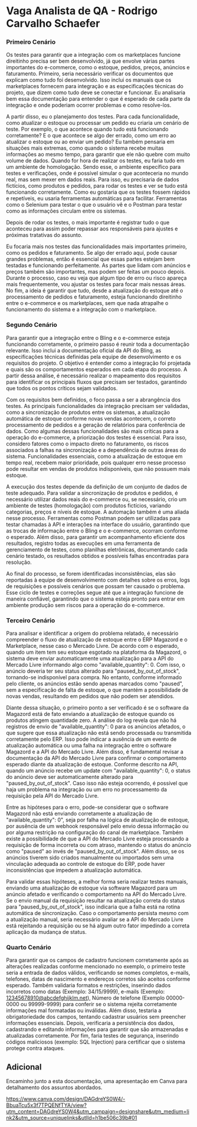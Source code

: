 # Vaga Analista de QA - Rodrigo Carvalho Schaefer

### Primeiro Cenário

Os testes para garantir que a integração com os marketplaces funcione direitinho precisa ser bem desenvolvido, já que envolve várias partes importantes do e-commerce, como o estoque, pedidos, preços, anúncios e faturamento. Primeiro, seria necessário verificar os documentos que explicam como tudo foi desenvolvido. Isso inclui os manuais que os marketplaces fornecem para integração e as especificações técnicas do projeto, que dizem como tudo deve se conectar e funcionar. Eu analisaria bem essa documentação para entender o que é esperado de cada parte da integração e onde poderiam ocorrer problemas e como resolve-los.

A partir disso, eu o planejamento dos testes. Para cada funcionalidade, como atualizar o estoque ou processar um pedido eu criaria um cenário de teste. Por exemplo, o que acontece quando tudo está funcionando corretamente? E o que acontece se algo der errado, como um erro ao atualizar o estoque ou ao enviar um pedido? Eu também pensaria em situações mais extremas, como quando o sistema recebe muitas informações ao mesmo tempo, para garantir que ele não quebre com muito volume de dados.
Quando for hora de realizar os testes, eu faria tudo em um ambiente de homologação. Sendo esse, o ambiente específico para testes e verificações, onde é possível simular o que aconteceria no mundo real, mas sem mexer em dados reais. Para isso, eu precisaria de dados fictícios, como produtos e pedidos, para rodar os testes e ver se tudo está funcionando corretamente. Como eu gostaria que os testes fossem rápidos e repetíveis, eu usaria ferramentas automáticas para facilitar. Ferramentas como o Selenium para testar o que o usuário vê e o Postman para testar como as informações circulam entre os sistemas.

Depois de rodar os testes, o mais importante é registrar tudo o que aconteceu para assim poder repassar aos responsáveis para ajustes e próximas tratativas do assunto.

Eu focaria mais nos testes das funcionalidades mais importantes primeiro, como os pedidos e faturamento. Se algo der errado aqui, pode causar grandes problemas, então é essencial que essas partes estejam bem testadas e funcionando perfeitamente. As partes que lidam com anúncios e preços também são importantes, mas podem ser feitas um pouco depois. Durante o processo, caso eu veja que algum tipo de erro ou risco apareça mais frequentemente, vou ajustar os testes para focar mais nessas áreas.
No fim, a ideia é garantir que tudo, desde a atualização do estoque até o processamento de pedidos e faturamento, esteja funcionando direitinho entre o e-commerce e os marketplaces, sem que nada atrapalhe o funcionamento do sistema e a integração com o marketplace.

### Segundo Cenário

Para garantir que a integração entre o Bling e o e-commerce esteja funcionando corretamente, o primeiro passo é reunir toda a documentação relevante. Isso inclui a documentação oficial da API do Bling, as especificações técnicas definidas pela equipe de desenvolvimento e os requisitos do projeto. O objetivo é entender como a integração foi projetada e quais são os comportamentos esperados em cada etapa do processo. A partir dessa análise, é necessário realizar o mapeamento dos requisitos para identificar os principais fluxos que precisam ser testados, garantindo que todos os pontos críticos sejam validados.

Com os requisitos bem definidos, o foco passa a ser a abrangência dos testes. As principais funcionalidades da integração precisam ser validadas, como a sincronização de produtos entre os sistemas, a atualização automática de estoque conforme novas vendas acontecem, o correto processamento de pedidos e a geração de relatórios para conferência de dados. Como algumas dessas funcionalidades são mais críticas para a operação do e-commerce, a priorização dos testes é essencial. Para isso, considero fatores como o impacto direto no faturamento, os riscos associados a falhas na sincronização e a dependência de outras áreas do sistema. Funcionalidades essenciais, como a atualização de estoque em tempo real, recebem maior prioridade, pois qualquer erro nesse processo pode resultar em vendas de produtos indisponíveis, que não possuem mais estoque.

A execução dos testes depende da definição de um conjunto de dados de teste adequado. Para validar a sincronização de produtos e pedidos, é necessário utilizar dados reais do e-commerce ou, se necessário, crio um ambiente de testes (homologação) com produtos fictícios, variando categorias, preços e níveis de estoque. A automação também é uma aliada nesse processo. Ferramentas como Postman podem ser utilizadas para testar chamadas à API e interações na interface do usuário, garantindo que as trocas de informação entre o Bling e o e-commerce, ocorram conforme o esperado. Além disso, para garantir um acompanhamento eficiente dos resultados, registro todas as execuções em uma ferramenta de gerenciamento de testes, como planilhas eletrônicas, documentando cada cenário testado, os resultados obtidos e possíveis falhas encontradas para resolução.

Ao final do processo, se forem identificadas inconsistências, elas são reportadas à equipe de desenvolvimento com detalhes sobre os erros, logs de requisições e possíveis cenários que possam ter causado o problema. Esse ciclo de testes e correções segue até que a integração funcione de maneira confiável, garantindo que o sistema esteja pronto para entrar em ambiente produção sem riscos para a operação do e-commerce.

### Terceiro Cenário

Para analisar e identificar a origem do problema relatado, é necessário compreender o fluxo de atualização de estoque entre o ERP Magazord e o Marketplace, nesse caso o Mercado Livre. De acordo com o esperado, quando um item tem seu estoque esgotado na plataforma da Magazord, o sistema deve enviar automaticamente uma atualização para a API do Mercado Livre informando algo como "available_quantity": 0. Com isso, o anúncio deveria ter seu status alterado para "paused_by_out_of_stock", tornando-se indisponível para compra. No entanto, conforme informado pelo cliente, os anúncios estão sendo apenas marcados como "paused", sem a especificação de falta de estoque, o que mantém a possibilidade de novas vendas, resultando em pedidos que não podem ser atendidos.

Diante dessa situação, o primeiro ponto a ser verificado é se o software da Magazord está de fato enviando a atualização de estoque quando os produtos atingem quantidade zero. A análise do log revela que não há registros de envio de "available_quantity": 0 para os anúncios afetados, o que sugere que essa atualização não está sendo processada ou transmitida corretamente pelo ERP. Isso pode indicar a ausência de um evento de atualização automática ou uma falha na integração entre o software Magazord e a API do Mercado Livre.
Além disso, é fundamental revisar a documentação da API do Mercado Livre para confirmar o comportamento esperado diante da atualização de estoque. Conforme descrito na API, quando um anúncio recebe um update com "available_quantity": 0, o status do anúncio deve ser automaticamente alterado para "paused_by_out_of_stock". Caso isso não esteja ocorrendo, é possível que haja um problema na integração ou um erro no processamento da requisição pela API do Mercado Livre.

Entre as hipóteses para o erro, pode-se considerar que o software Magazord não está enviando corretamente a atualização de "available_quantity": 0", seja por falha na lógica de atualização de estoque, por ausência de um webhook responsável pelo envio dessa informação ou por alguma restrição na configuração do canal de marketplace. Também existe a possibilidade de que a API do Mercado Livre esteja processando a requisição de forma incorreta ou com atraso, mantendo o status do anúncio como "paused" ao invés de "paused_by_out_of_stock". Além disso, se os anúncios tiverem sido criados manualmente ou importados sem uma vinculação adequada ao controle de estoque do ERP, pode haver inconsistências que impedem a atualização automática.

Para validar essas hipóteses, a melhor forma seria realizar testes manuais, enviando uma atualização de estoque via software Magazord para um anúncio afetado e verificando o comportamento na API do Mercado Livre. Se o envio manual da requisição resultar na atualização correta do status para "paused_by_out_of_stock", isso indicaria que a falha está na rotina automática de sincronização. Caso o comportamento persista mesmo com a atualização manual, seria necessário avaliar se a API do Mercado Livre está rejeitando a requisição ou se há algum outro fator impedindo a correta aplicação da mudança de status.

### Quarto Cenário

Para garantir que os campos de cadastro funcionem corretamente após as alterações realizadas conforme mencionado no exemplo, o primeiro teste seria a entrada de dados válidos, verificando se nomes completos, e-mails, telefones, datas de nascimento e endereços corretos são aceitos conforme esperado. Também validaria formatos e restrições, inserindo dados incorretos como datas (Exemplo: 34/15/9999), e-mails (Exemplo: 12345678910@abcdefghijklm.net), Número de telefone (Exemplo 00000-0000 ou 99999-9999) para conferir se o sistema rejeita corretamente informações mal formatadas ou inválidas. Além disso, testaria a obrigatoriedade dos campos, tentando cadastrar usuários sem preencher informações essenciais. Depois, verificaria a persistência dos dados, cadastrando e editando informações para garantir que são armazenadas e atualizadas corretamente. Por fim, faria testes de segurança, inserindo códigos maliciosos (exemplo: SQL Injection) para certificar que o sistema protege contra ataques.


## Adicional

Encaminho junto a esta documentação, uma apresentação em Canva para detalhamento dos assuntos abordados.

https://www.canva.com/design/DAGdreYS0W4/-BbuaTcu5x3f7TPQENfTYA/view?utm_content=DAGdreYS0W4&utm_campaign=designshare&utm_medium=link2&utm_source=uniquelinks&utlId=h1be506c39b#01
